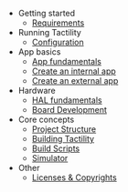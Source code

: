 - Getting started
  - [Requirements](requirements.md)
- Running Tactility
  - [Configuration](configuration.md)
- App basics
  - [App fundamentals](app-fundamentals.md)
  - [Create an internal app](create-internal-app.md)
  - [Create an external app](create-external-app.md)
- Hardware
  - [HAL fundamentals](hal-fundamentals.md)
  - [Board Development](board-development.md)
- Core concepts
  - [Project Structure](project-structure.md)
  - [Building Tactility](building-tactility.md)
  - [Build Scripts](build-scripts.md)
  - [Simulator](simulator.md)
- Other
  - [Licenses & Copyrights](../licenses-and-copyrights.md)
